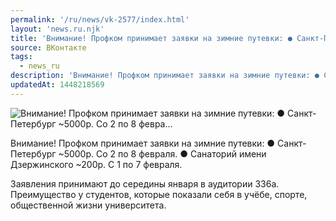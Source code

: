```yaml
---
permalink: '/ru/news/vk-2577/index.html'
layout: 'news.ru.njk'
title: 'Внимание! Профком принимает заявки на зимние путевки: ● Санкт-Петербург ~5000р. Со 2 по 8 февра…'
source: ВКонтакте
tags:
  - news_ru
description: 'Внимание! Профком принимает заявки на зимние путевки: ● Санкт-Петербург ~5000р. Со 2 по 8 февра…'
updatedAt: 1448218569
---
```

![Внимание! Профком принимает заявки на зимние путевки: ● Санкт-Петербург ~5000р. Со 2 по 8 февра…](https://sun9-10.userapi.com/impf/c631929/v631929484/167/vKZYkaRIE7k.jpg?size=636x474&quality=96&proxy=1&sign=45219d72d511924597647c2cf79f8ef9&c_uniq_tag=s6Z1fqxYF1NDC4Xsjb3Ly4MPq1HAx9kQXcftpV3pMU4&type=album)

Внимание! Профком принимает заявки на зимние путевки:
● Санкт-Петербург ~5000р. Со 2 по 8 февраля.
● Санаторий имени Дзержинского ~200р. С 1 по 7 февраля.

Заявления принимают до середины января в аудитории 336а. Преимущество у студентов, которые показали себя в учёбе, спорте, общественной жизни университета.
